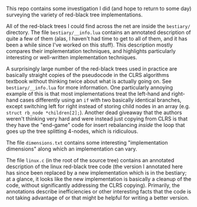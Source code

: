 This repo contains some investigation I did (and hope to return to some
day) surveying the variety of red-black tree implementations.

All of the red-black trees I could find across the net are inside the
`bestiary/` directory. The file `bestiary/__info.lua` contains an annotated
description of quite a few of them (alas, I haven't had time to get to all
of them, and it has been a while since I've worked on this stuff).
This description mostly compares their implementation techniques, and
highlights particularly interesting or well-written implementation
techniques.

A surprisingly large number of the red-black trees used in practice are
basically straight copies of the pseudocode in the CLRS algorithms
textbook without thinking twice about what is actually going on. See
`bestiary/__info.lua` for more information.
One particularly annoying example of this is that most implementations
treat the left-hand and right-hand cases differently using an `if` with two
basically identical branches, except switching left for right instead of
storing child nodes in an array (e.g. `struct rb_node *children[2];`).
Another dead giveaway that the authors weren't thinking very hard and were
instead just copying from CLRS is that they have the "end-game" code for
insert rebalancing *inside* the loop that goes up the tree splitting
4-nodes, which is ridiculous.

The file `dimensions.txt` contains some interesting "implementation
dimensions" along which an implementation can vary.

The file `linux.c` (in the root of the source tree) contains an annotated
description of the linux red-black tree code (the version I annotated here
has since been replaced by a new implementation which is in the bestiary;
at a glance, it looks like the new implementation is basically a cleanup of
the code, without significantly addressing the CLRS copying).
Primarily, the annotations describe inefficiencies or other interesting
facts that the code is not taking advantage of or that might be helpful for
writing a better version.
